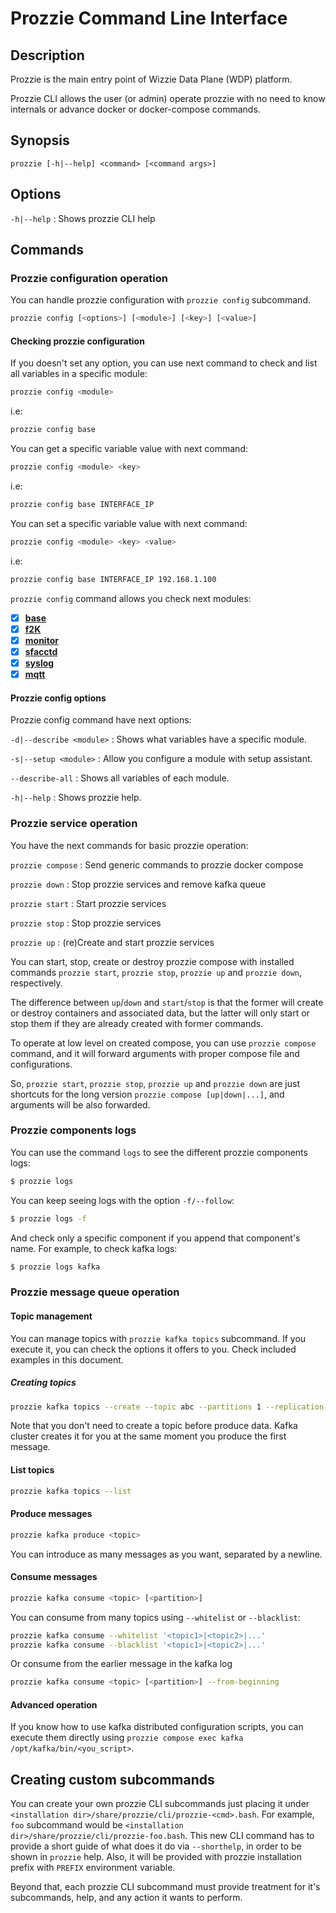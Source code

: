 ---
---

# Prozzie Command Line Interface

## Description
Prozzie is the main entry point of Wizzie Data Plane (WDP) platform.

Prozzie CLI allows the user (or admin) operate prozzie with no need to know
internals or advance docker or docker-compose commands.

## Synopsis
`prozzie [-h|--help] <command> [<command args>]`

## Options
`-h|--help`
: Shows prozzie CLI help

## Commands

### Prozzie configuration operation
You can handle prozzie configuration with `prozzie config` subcommand.

```bash
prozzie config [<options>] [<module>] [<key>] [<value>]
```

#### Checking prozzie configuration
If you doesn't set any option, you can use next command to check and list all variables in a specific module:

```bash
prozzie config <module>
```

i.e:

```bash
prozzie config base
```

You can get a specific variable value with next command:

```bash
prozzie config <module> <key>
```

i.e:

```bash
prozzie config base INTERFACE_IP
```

You can set a specific variable value with next command:

```bash
prozzie config <module> <key> <value>
```

i.e:

```bash 
prozzie config base INTERFACE_IP 192.168.1.100
```

`prozzie config` command allows you check next modules:

- [x] [**base**](https://github.com/wizzie-io/prozzie/blob/master/docs/installation/Installation.md)
- [x] [**f2K**](https://github.com/wizzie-io/prozzie/blob/master/docs/protocols/flow.md)
- [x] [**monitor**](https://github.com/wizzie-io/prozzie/blob/master/docs/protocols/snmp.md)
- [x] [**sfacctd**](https://github.com/wizzie-io/prozzie/blob/master/docs/protocols/flow.md)
- [x] [**syslog**](https://github.com/wizzie-io/prozzie/blob/master/docs/protocols/syslog.md)
- [x] [**mqtt**](https://github.com/wizzie-io/prozzie/blob/master/docs/protocols/mqtt.md)

#### Prozzie config options

Prozzie config command have next options:

`-d|--describe <module>` : Shows what variables have a specific module.

`-s|--setup <module>` : Allow you configure a module with setup assistant.

`--describe-all` : Shows all variables of each module.

`-h|--help` : Shows prozzie help.

### Prozzie service operation

You have the next commands for basic prozzie operation:

`prozzie compose`
: Send generic commands to prozzie docker compose

`prozzie down`
: Stop prozzie services and remove kafka queue

`prozzie start`
: Start prozzie services

`prozzie stop`
: Stop prozzie services

`prozzie up`
: (re)Create and start prozzie services


You can start, stop, create or destroy prozzie compose with installed commands
`prozzie start`, `prozzie stop`, `prozzie up` and `prozzie down`, respectively.

The difference between `up`/`down` and `start`/`stop` is that the former will
create or destroy containers and associated data, but the latter will only start
or stop them if they are already created with former commands.

To operate at low level on created compose, you can use `prozzie compose`
command, and it will forward arguments with proper compose
file and configurations.

So, `prozzie start`, `prozzie stop`, `prozzie up` and
`prozzie down` are just shortcuts for the long version
`prozzie compose [up|down|...]`, and arguments will be also forwarded.

### Prozzie components logs
You can use the command `logs` to see the different prozzie components logs:

```bash
$ prozzie logs
```

You can keep seeing logs with the option `-f/--follow`:

```bash
$ prozzie logs -f
```

And check only a specific component if you append that component's name. For
example, to check kafka logs:
```bash
$ prozzie logs kafka
```

### Prozzie message queue operation
#### Topic management
You can manage topics with `prozzie kafka topics` subcommand. If you execute 
it, you can check the options it offers to you. Check included examples in
this document.

##### Creating topics
```bash
prozzie kafka topics --create --topic abc --partitions 1 --replication-factor 1
```

Note that you don't need to create a topic before produce data. Kafka cluster
creates it for you at the same moment you produce the first message.

#### List topics
```bash
prozzie kafka topics --list
```

#### Produce messages
```bash
prozzie kafka produce <topic>
```

You can introduce as many messages as you want, separated by a newline.

#### Consume messages
```bash
prozzie kafka consume <topic> [<partition>]
```

You can consume from many topics using `--whitelist` or `--blacklist`:
```bash
prozzie kafka consume --whitelist '<topic1>|<topic2>|...'
prozzie kafka consume --blacklist '<topic1>|<topic2>|...'
```

Or consume from the earlier message in the kafka log
```bash
prozzie kafka consume <topic> [<partition>] --from-beginning
```

#### Advanced operation
If you know how to use kafka distributed configuration scripts, you can
execute them directly using
`prozzie compose exec kafka /opt/kafka/bin/<you_script>`.

## Creating custom subcommands

You can create your own prozzie CLI subcommands just placing it under
`<installation dir>/share/prozzie/cli/prozzie-<cmd>.bash`. For example, `foo`
subcommand would be `<installation dir>/share/prozzie/cli/prozzie-foo.bash`.
This new CLI command has to provide a short guide of what does it do via
`--shorthelp`, in order to be shown in `prozzie` help. Also, it will be provided
with prozzie installation prefix with `PREFIX` environment variable.

Beyond that, each prozzie CLI subcommand must provide treatment for it's
subcommands, help, and any action it wants to perform.
